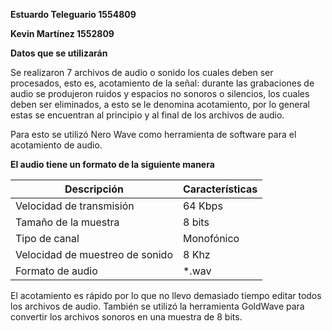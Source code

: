 **Estuardo Teleguario 1554809**

**Kevin Martínez 1552809**

**Datos que se utilizarán**

Se realizaron 7 archivos de audio o sonido los cuales deben ser procesados, esto es, acotamiento de la señal: durante las grabaciones de audio se produjeron ruidos y espacios no sonoros o silencios, los cuales deben ser eliminados, a esto se le denomina acotamiento, por lo general estas se encuentran al principio y al final de los archivos de audio.

Para esto se utilizó Nero Wave como herramienta de software para el acotamiento de audio.

**El audio tiene un formato de la siguiente manera**

|Descripción  |  Características  |
| ------------  |  ---------------  |
|Velocidad de transmisión          |  64 Kbps      |
|Tamaño de la muestra	           |  8 bits       |
|Tipo de canal	                   |  Monofónico   | 
|Velocidad de muestreo de sonido   |  8 Khz        |
|Formato de audio	           |  *.wav        |

El acotamiento es rápido por lo que no llevo demasiado tiempo editar todos los archivos de audio. También se utilizó la herramienta GoldWave para convertir los archivos sonoros en una muestra de 8 bits.